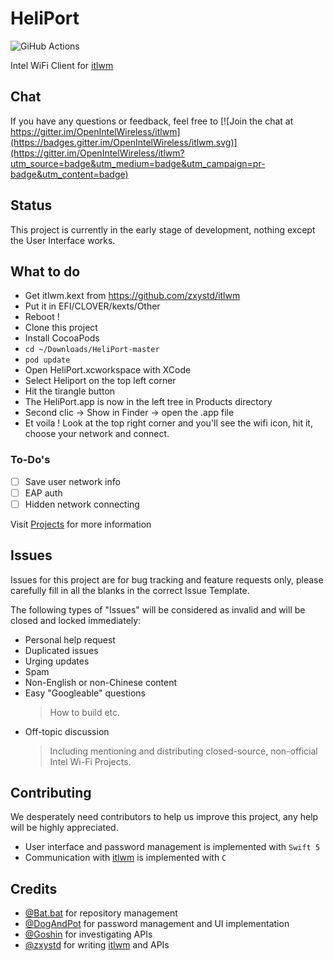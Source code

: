 # HeliPort

![GiHub Actions](https://github.com/zxystd/HeliPort/workflows/Build%20and%20Test/badge.svg?branch=master)

Intel WiFi Client for [itlwm](https://github.com/zxystd/itlwm)

## Chat

If you have any questions or feedback, feel free to [![Join the chat at https://gitter.im/OpenIntelWireless/itlwm](https://badges.gitter.im/OpenIntelWireless/itlwm.svg)](https://gitter.im/OpenIntelWireless/itlwm?utm_source=badge&utm_medium=badge&utm_campaign=pr-badge&utm_content=badge)

## Status

This project is currently in the early stage of development, nothing except the User Interface works.

## What to do

- Get itlwm.kext from https://github.com/zxystd/itlwm
- Put it in EFI/CLOVER/kexts/Other
- Reboot !
- Clone this project
- Install CocoaPods
- <code>cd ~/Downloads/HeliPort-master</code>
- <code>pod update</code>
- Open HeliPort.xcworkspace with XCode
- Select Heliport on the top left corner
- Hit the tirangle button
- The HeliPort.app is now in the left tree in Products directory
- Second clic -> Show in Finder -> open the .app file
- Et voila ! Look at the top right corner and you'll see the wifi icon, hit it, choose your network and connect.


### To-Do's

- [ ] Save user network info
- [ ] EAP auth
- [ ] Hidden network connecting

Visit [Projects](https://github.com/zxystd/HeliPort/projects) for more information

## Issues

Issues for this project are for bug tracking and feature requests only, please carefully fill in all the blanks in the correct Issue Template.

The following types of "Issues" will be considered as invalid and will be closed and locked immediately:

- Personal help request
- Duplicated issues
- Urging updates
- Spam
- Non-English or non-Chinese content
- Easy "Googleable" questions
  > How to build etc.
- Off-topic discussion
  > Including mentioning and distributing closed-source, non-official Intel Wi-Fi Projects.

## Contributing

We desperately need contributors to help us improve this project, any help will be highly appreciated.

- User interface and password management is implemented with `Swift 5`
- Communication with [itlwm](https://github.com/zxystd/itlwm) is implemented with `C`

## Credits

- [@Bat.bat](https://github.com/williambj1) for repository management
- [@DogAndPot](https://github.com/DogAndPot) for password management and UI implementation
- [@Goshin](https://github.com/Goshin) for investigating APIs
- [@zxystd](https://github.com/zxystd) for writing [itlwm](https://github.com/zxystd/itlwm) and APIs
